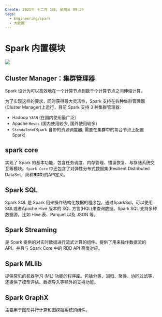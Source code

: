 ```yaml
---
Create: 2021年 十二月 1日, 星期三 09:29
tags: 
  - Engineering/spark
  - 大数据
---
```

# Spark 内置模块

![](https://images-1257755739.cos.ap-guangzhou.myqcloud.com/hexo/posts/spark-start/image-20210919133418254.png)

## Cluster Manager：集群管理器

Spark 设计为可以高效地在一个计算节点到数千个计算节点之间伸缩计算。

为了实现这样的要求，同时获得最大灵活性，Spark 支持在各种集群管理器(Cluster Manager)上运行，目前 Spark 支持 3 种集群管理器:

- Hadoop `YARN`  (在国内使用最广泛)
- Apache `Mesos` (国内使用较少, 国外使用较多)
- `Standalone`(Spark 自带的资源调度器, 需要在集群中的每台节点上配置 Spark)



## spark core

实现了 Spark 的基本功能，包含任务调度、内存管理、错误恢复、与存储系统交互等模块。`Spark Core` 中还包含了对弹性分布式数据集(Resilient Distributed DataSet，简称**RDD**)的API定义。



## Spark SQL

Spark SQL 是 Spark 用来操作结构化数据的程序包。通过SparkSql，可以使用 SQL或者Apache Hive 版本的 SQL 方言(HQL)来查询数据。Spark SQL 支持多种数据源，比如 Hive 表、Parquet 以及 JSON 等。



## Spark Streaming

是 Spark 提供的对实时数据进行流式计算的组件。提供了用来操作数据流的 API，并且与 Spark Core 中的 RDD API 高度对应。



## Spark MLlib

提供常见的机器学习 (ML) 功能的程序库。包括分类、回归、聚类、协同过滤等，还提供了模型评估、数据导入等额外的支持功能。

## Spark GraphX
主要用于图形并行计算和图挖掘系统的组件。



































